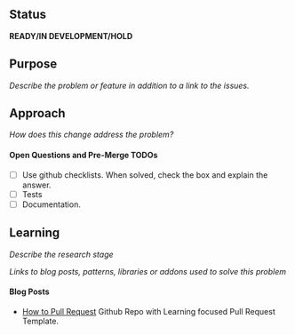 ## Status
**READY/IN DEVELOPMENT/HOLD**

## Purpose
_Describe the problem or feature in addition to a link to the issues._

## Approach
_How does this change address the problem?_

#### Open Questions and Pre-Merge TODOs
- [ ] Use github checklists. When solved, check the box and explain the answer.
- [ ] Tests
- [ ] Documentation.

## Learning
_Describe the research stage_

_Links to blog posts, patterns, libraries or addons used to solve this problem_

#### Blog Posts
- [How to Pull Request](https://github.com/flexyford/pull-request) Github Repo with Learning focused Pull Request Template.

